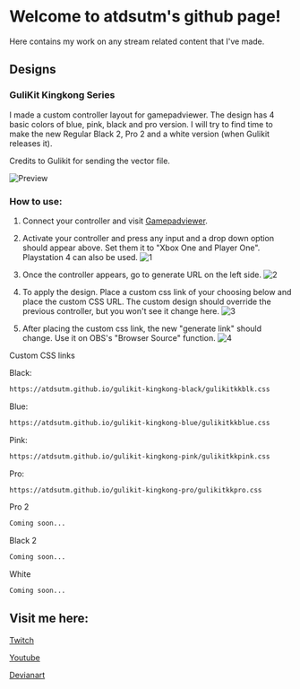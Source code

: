 # Welcome to atdsutm's github page!

Here contains my work on any stream related content that I've made.

## Designs

### GuliKit Kingkong Series

I made a custom controller layout for gamepadviewer. 
The design has 4 basic colors of blue, pink, black and pro version. I will try to find time to make the new Regular Black 2, Pro 2 and a white version (when Gulikit releases it).

Credits to Gulikit for sending the vector file.


![Preview](https://atdsutm.github.io/Controller%20Preview.gif)


### How to use:
1. Connect your controller and visit [Gamepadviewer](https://gamepadviewer.com/#).
2. Activate your controller and press any input and a drop down option should appear above. Set them it to "Xbox One and Player One". Playstation 4 can also be used.
![1](https://user-images.githubusercontent.com/102196195/170847066-2c7e35df-1c2c-45ee-85a4-dc4c5dc388cb.png)

3. Once the controller appears, go to generate URL on the left side. 
![2](https://user-images.githubusercontent.com/102196195/170847184-b453eb8b-e514-434d-a4aa-e7cd977f39e2.png)

4. To apply the design. Place a custom css link of your choosing below and place the custom CSS URL. The custom design should override the previous controller, but you won't see it change here.
![3](https://user-images.githubusercontent.com/102196195/170847190-1e6a7f89-0243-4a24-b318-b71277e03130.png)

5. After placing the custom css link, the new "generate link" should change. Use it on OBS's "Browser Source" function.
![4](https://user-images.githubusercontent.com/102196195/172052066-d05a5fe4-2146-4065-b8f3-e38d19ec87ae.png)

Custom CSS links

Black:
```markdown
https://atdsutm.github.io/gulikit-kingkong-black/gulikitkkblk.css
```
Blue:
```markdown
https://atdsutm.github.io/gulikit-kingkong-blue/gulikitkkblue.css
```
Pink:
```markdown
https://atdsutm.github.io/gulikit-kingkong-pink/gulikitkkpink.css
```
Pro:
```markdown
https://atdsutm.github.io/gulikit-kingkong-pro/gulikitkkpro.css
```
Pro 2
```markdown
Coming soon...
```
Black 2
```markdown
Coming soon...
```
White
```markdown
Coming soon...
```

## Visit me here:

[Twitch](https://www.twitch.tv/atdsutm)

[Youtube](https://www.youtube.com/user/atdsutm)

[Devianart](https://www.deviantart.com/atdsutm/about)


<!-- 
```markdown
Syntax highlighted code block

# Header 1
## Header 2
### Header 3

- Bulleted
- List

1. Numbered
2. List

**Bold** and _Italic_ and `Code` text

[Link](url) and ![Image](src)
```

For more details see [Basic writing and formatting syntax](https://docs.github.com/en/github/writing-on-github/getting-started-with-writing-and-formatting-on-github/basic-writing-and-formatting-syntax).

### Jekyll Themes

Your Pages site will use the layout and styles from the Jekyll theme you have selected in your [repository settings](https://github.com/atdsutm/atdsutm.github.io/settings/pages). The name of this theme is saved in the Jekyll `_config.yml` configuration file.

### Support or Contact

Having trouble with Pages? Check out our [documentation](https://docs.github.com/categories/github-pages-basics/) or [contact support](https://support.github.com/contact) and we’ll help you sort it out.
 -->
